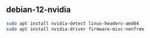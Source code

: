 ## debian-12-nvidia

```bash
sudo apt install nvidia-detect linux-headers-amd64
sudo apt install nvidia-driver firmware-misc-nonfree

```
